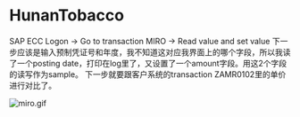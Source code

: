 # HunanTobacco

SAP ECC Logon -> Go to transaction MIRO -> Read value and set value 
下一步应该是输入预制凭证号和年度，我不知道这对应我界面上的哪个字段，所以我读了一个posting date，打印在log里了，又设置了一个amount字段。用这2个字段的读写作为sample。
下一步就要跟客户系统的transaction ZAMR0102里的单价进行对比了。

![miro.gif](https://github.com/paulatsydney/HunanTobacco/blob/master/demo/miro.gif)
